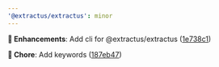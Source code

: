 ```yaml
---
'@extractus/extractus': minor
---
```


**🚀 Enhancements**: Add cli for @extractus/extractus ([1e738c1](https://github.com/extractus/extractus/commit/1e738c1))

**🏡 Chore**: Add keywords ([187eb47](https://github.com/extractus/extractus/commit/187eb47))
